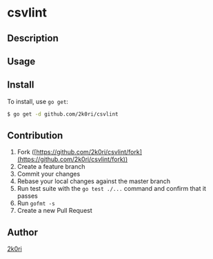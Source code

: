 # csvlint



## Description

## Usage

## Install

To install, use `go get`:

```bash
$ go get -d github.com/2k0ri/csvlint
```

## Contribution

1. Fork ([https://github.com/2k0ri/csvlint/fork](https://github.com/2k0ri/csvlint/fork))
1. Create a feature branch
1. Commit your changes
1. Rebase your local changes against the master branch
1. Run test suite with the `go test ./...` command and confirm that it passes
1. Run `gofmt -s`
1. Create a new Pull Request

## Author

[2k0ri](https://github.com/2k0ri)
